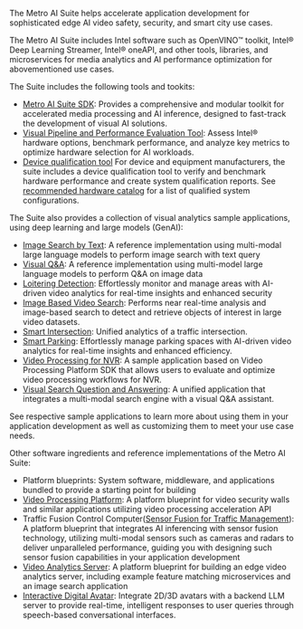 The Metro AI Suite helps accelerate application development for sophisticated edge AI video safety, security, and smart city use cases. 

The Metro AI Suite includes Intel software such as OpenVINO&trade; toolkit, Intel&reg; Deep Learning Streamer, Intel&reg; oneAPI, and other tools, libraries, and microservices for media analytics and AI performance optimization for abovementioned use cases.  

The Suite includes the following tools and tookits:
- [Metro AI Suite SDK](https://edgesoftwarecatalog.intel.com/details/?microserviceType=recipe&microserviceNameForUrl=metro-ai-suite-sdk-for-software-developers): Provides a comprehensive and modular toolkit for accelerated media processing and AI inference, designed to fast-track the development of visual AI solutions.
- [Visual Pipeline and Performance Evaluation Tool](https://github.com/open-edge-platform/edge-ai-libraries/tree/main/tools/visual-pipeline-and-platform-evaluation-tool): Assess Intel® hardware options, benchmark performance, and analyze key metrics to optimize hardware selection for AI workloads.
- [Device qualification tool](https://edgesoftwarecatalog.intel.com/details/?microserviceType=recipe&microserviceNameForUrl=metro-ai-suite-device-qualification-for-hardware-builder) For device and equipment manufacturers, the suite includes a device qualification tool to verify and benchmark hardware performance and create system qualification reports. See [recommended hardware catalog](https://www.intel.com/content/www/us/en/developer/topic-technology/edge-5g/edge-solutions/hardware.html) for a list of qualified system configurations.


The Suite also provides a collection of visual analytics sample applications, using deep learning and large models (GenAI):
- [Image Search by Text](https://edgesoftwarecatalog.intel.com/details/?microserviceType=recipe&microserviceNameForUrl=metro-ai-suite-image-search-by-text): A reference implementation using multi-modal large language models to perform image search with text query
- [Visual Q&A](https://edgesoftwarecatalog.intel.com/details/?microserviceType=recipe&microserviceNameForUrl=metro-ai-suite-visual-question-answering): A reference implementation using multi-model large language models to perform Q&A on image data
- [Loitering Detection](metro-vision-ai-app-recipe/loitering-detection): Effortlessly monitor and manage areas with AI-driven video analytics for real-time insights and enhanced security
- [Image Based Video Search](image-based-video-search): Performs near real-time analysis and image-based search to detect and retrieve objects of interest in large video datasets.
- [Smart Intersection](metro-vision-ai-app-recipe/smart-intersection): Unified analytics of a traffic intersection.
- [Smart Parking](metro-vision-ai-app-recipe/smart-parking/): Effortlessly manage parking spaces with AI-driven video analytics for real-time insights and enhanced efficiency.
- [Video Processing for NVR](video-processing-for-nvr): A sample application based on Video Processing Platform SDK that allows users to evaluate and optimize video processing workflows for NVR.
- [Visual Search Question and Answering](visual-search-question-and-answering): A unified application that integrates a multi-modal search engine with a visual Q&A assistant.



See respective sample applications to learn more about using them in your application development as well as customizing them to meet your use case needs.

Other software ingredients and reference implementations of the Metro AI Suite:
- Platform blueprints: System software, middleware, and applications bundled to provide a starting point for building 
- [Video Processing Platform](https://edgesoftwarecatalog.intel.com/details/?microserviceType=recipe&microserviceNameForUrl=metro-ai-suite-video-processing-software-development-kit): A platform blueprint for video security walls and similar applications utilizing video processing acceleration API
- Traffic Fusion Control Computer([Sensor Fusion for Traffic Management](https://edgesoftwarecatalog.intel.com/details/?microserviceType=recipe&microserviceNameForUrl=metro-ai-suite-sensor-fusion-for-traffic-management)): A platform blueprint that integrates AI inferencing with sensor fusion technology, utilizing multi-modal sensors such as cameras and radars to deliver unparalleled performance, guiding you with designing such sensor fusion capabilities in your application development
- [Video Analytics Server](https://edgesoftwarecatalog.intel.com/details/?microserviceType=recipe&microserviceNameForUrl=metro-ai-suite-image-search-by-image-server): A platform blueprint for building an edge video analytics server, including example feature matching microservices and an image search application
- [Interactive Digital Avatar](interactive-digital-avatar): Integrate 2D/3D avatars with a backend LLM server to provide real-time, intelligent responses to user queries through speech-based conversational interfaces.
